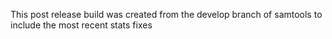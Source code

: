 This post release build was created from the develop branch of
samtools to include the most recent stats fixes
